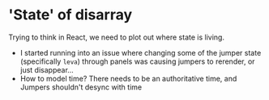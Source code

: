 # 'State' of disarray

Trying to think in React, we need to plot out where state is living.

- I started running into an issue where changing some of the jumper state (specifically `leva`) through panels was causing jumpers to rerender, or just disappear...
- How to model time? There needs to be an authoritative time, and Jumpers shouldn't desync with time